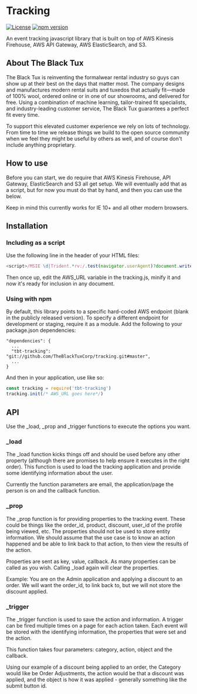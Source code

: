 # Tracking
[![License](https://img.shields.io/badge/License-Apache%202.0-blue.svg)](https://opensource.org/licenses/Apache-2.0)
[![npm version](https://badge.fury.io/js/tracking.js.svg)](https://badge.fury.io/js/tracking.js)

An event tracking javascript library that is built on top of AWS Kinesis Firehouse, AWS API Gateway, AWS ElasticSearch, and S3.

## About The Black Tux
The Black Tux is reinventing the formalwear rental industry so guys can show up at their best on the days that matter most. The company designs and manufactures modern rental suits and tuxedos that actually fit—made of 100% wool, ordered online or in one of our showrooms, and delivered for free. Using a combination of machine learning, tailor-trained fit specialists, and industry-leading customer service, The Black Tux guarantees a perfect fit every time.

To support this elevated customer experience we rely on lots of technology. From time to time we release things we build to the open source community when we feel they might be useful by others as well, and of course don't include anything proprietary.

## How to use
Before you can start, we do require that AWS Kinesis Firehouse, API Gateway, ElasticSearch and S3 all get setup. We will eventually add that as a script, but for now you must do that by hand, and then you can use the below.

Keep in mind this currently works for IE 10+ and all other modern browsers.

## Installation

### Including as a script
Use the following line in the header of your HTML files:
```javascript
<script>/MSIE \d|Trident.*rv:/.test(navigator.userAgent)?document.write('<script src="https://www.promisejs.org/polyfills/promise-7.0.4.min.js"></script><script src="tracking.min.js"></script>'):document.write('<script src="tracking.min.js"></script>');</script>
```
Then once up, edit the AWS_URL variable in the tracking.js, minify it and now it's ready for inclusion in any document.

### Using with npm
By default, this library points to a specific hard-coded AWS endpoint (blank in the publicly released version). To specify a different endpoint for development or staging, require it as a module.
Add the following to your package.json dependencies:
```
"dependencies": {
  ...
  "tbt-tracking": "git://github.com/TheBlackTuxCorp/tracking.git#master",
  ...
}
```
And then in your application, use like so:
```javascript
const tracking = require('tbt-tracking')
tracking.init(/* AWS_URL goes here*/)
```

## API

Use the _load, _prop and _trigger functions to execute the options you want.

### _load
The _load function kicks things off and should be used before any other property (although there are promises to help ensure it executes in the right order). This function is used to load the tracking application and provide some identifying information about the user.

Currently the function parameters are email, the application/page the person is on and the callback function.

### _prop
The _prop function is for providing properties to the tracking event. These could be things like the order_id, product, discount, user_id of the profile being viewed, etc. The properties should not be used to store entity information. We should assume that the use case is to know an action happened and be able to link back to that action, to then view the results of the action.

Properties are sent as key, value, callback. As many properties can be called as you wish. Calling _load again will clear the properties.

Example: You are on the Admin application and applying a discount to an order. We will want the order_id, to link back to, but we will not store the discount applied.

### _trigger
The _trigger function is used to save the action and information. A trigger can be fired multiple times on a page for each action taken. Each event will be stored with the identifying information, the properties that were set and the action.

This function takes four parameters: category, action, object and the callback.

Using our example of a discount being applied to an order, the Category would like be Order Adjustments, the action would be that a discount was applied, and the object is how it was applied - generally something like the submit button id.
